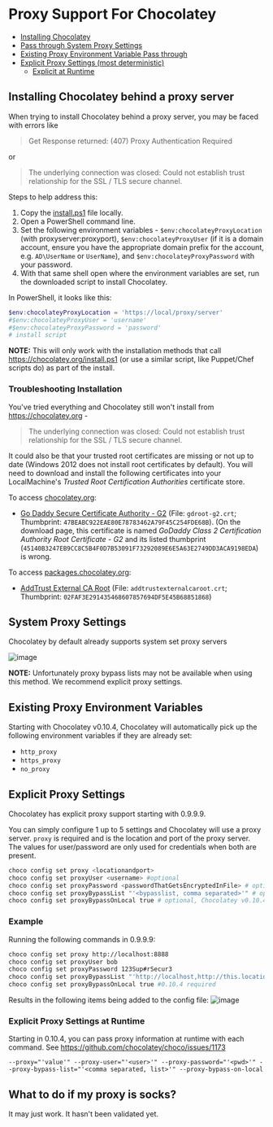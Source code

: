 # Proxy Support For Chocolatey

* [Installing Chocolatey](#installing-chocolatey-behind-a-proxy-server)
* [Pass through System Proxy Settings](#system-proxy-settings)
* [Existing Proxy Environment Variable Pass through](#existing-proxy-environment-variables)
* [Explicit Proxy Settings (most deterministic)](#explicit-proxy-settings)
   * [Explicit at Runtime](#explicit-proxy-settings-at-runtime)

## Installing Chocolatey behind a proxy server

When trying to install Chocolatey behind a proxy server, you may be faced with errors like

> Get Response returned: (407) Proxy Authentication Required

or 

> The underlying connection was closed: Could not establish trust relationship for the SSL / TLS secure channel.

Steps to help address this:

1. Copy the [install.ps1](https://chocolatey.org/install.ps1) file locally.
2. Open a PowerShell command line.
3. Set the following environment variables - `$env:chocolateyProxyLocation` (with proxyserver:proxyport), `$env:chocolateyProxyUser` (if it is a domain account, ensure you have the appropriate domain prefix for the account, e.g. `AD\UserName` or `UserName`), and `$env:chocolateyProxyPassword` with your password.
4. With that same shell open where the environment variables are set, run the downloaded script to install Chocolatey.

In PowerShell, it looks like this:

~~~powershell
$env:chocolateyProxyLocation = 'https://local/proxy/server'
#$env:chocolateyProxyUser = 'username'
#$env:chocolateyProxyPassword = 'password'
# install script
~~~

**NOTE:** This will only work with the installation methods that call https://chocolatey.org/install.ps1 (or use a similar script, like Puppet/Chef scripts do) as part of the install.

### Troubleshooting Installation 

You've tried everything and Chocolatey still won't install from https://chocolatey.org - 

> The underlying connection was closed: Could not establish trust relationship for the SSL / TLS secure channel.

It could also be that your trusted root certificates are missing or not up to date (Windows 2012 does not install root certificates by default). You will need to download and install the following certificates into your LocalMachine's *Trusted Root Certification Authorities* certificate store.

To access [chocolatey.org](https://chocolatey.org):
* [Go Daddy Secure Certificate Authority - G2](https://certs.godaddy.com/repository) (File: `gdroot-g2.crt`; Thumbprint: `47BEABC922EAE80E78783462A79F45C254FDE68B`). (On the download page, this certificate is named *GoDaddy Class 2 Certification Authority Root Certificate - G2* and its listed thumbprint (`45140B3247EB9CC8C5B4F0D7B53091F73292089E6E5A63E2749DD3ACA9198EDA`) is wrong.

To access [packages.chocolatey.org](https://packages.chocolatey.org):
* [AddTrust External CA Root](https://support.comodo.com/index.php?/Default/Knowledgebase/Article/View/917/91/) (File: `addtrustexternalcaroot.crt`; Thumbprint: `02FAF3E291435468607857694DF5E45B68851868`)

## System Proxy Settings
Chocolatey by default already supports system set proxy servers 

![image](https://cloud.githubusercontent.com/assets/63502/10038284/454be026-6189-11e5-8f83-e29d1705995c.png)

**NOTE:** Unfortunately proxy bypass lists may not be available when using this method. We recommend explicit proxy settings.

## Existing Proxy Environment Variables
Starting with Chocolatey v0.10.4, Chocolatey will automatically pick up the following environment variables if they are already set:

* `http_proxy`
* `https_proxy`
* `no_proxy`

## Explicit Proxy Settings
Chocolatey has explicit proxy support starting with 0.9.9.9.

You can simply configure 1 up to 5 settings and Chocolatey will use a proxy server. `proxy` is required and is the location and port of the proxy server. The values for user/password are only used for credentials when both are present.

~~~sh
choco config set proxy <locationandport>
choco config set proxyUser <username> #optional
choco config set proxyPassword <passwordThatGetsEncryptedInFile> # optional
choco config set proxyBypassList "'<bypasslist, comma separated>'" # optional, Chocolatey v0.10.4 required
choco config set proxyBypassOnLocal true # optional, Chocolatey v0.10.4 required
~~~~

### Example

Running the following commands in 0.9.9.9:

~~~sh
choco config set proxy http://localhost:8888
choco config set proxyUser bob
choco config set proxyPassword 123Sup#rSecur3
choco config set proxyBypassList "'http://localhost,http://this.location/'" #0.10.4 required
choco config set proxyBypassOnLocal true #0.10.4 required
~~~

Results in the following items being added to the config file:
![image](https://cloud.githubusercontent.com/assets/63502/10038348/4205507c-618a-11e5-911b-122eb960bc53.png)

### Explicit Proxy Settings at Runtime

Starting in 0.10.4, you can pass proxy information at runtime with each command. See https://github.com/chocolatey/choco/issues/1173

`--proxy="'value'" --proxy-user="'<user>'" --proxy-password="'<pwd>'" --proxy-bypass-list="'<comma separated, list>'" --proxy-bypass-on-local`

## What to do if my proxy is socks?

It may just work. It hasn't been validated yet.
